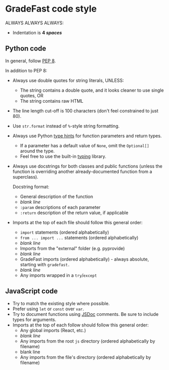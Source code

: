 # GradeFast code style

ALWAYS ALWAYS ALWAYS:
- Indentation is **4 *spaces***

## Python code

In general, follow [PEP 8](https://www.python.org/dev/peps/pep-0008/).

In addition to PEP 8:

- Always use double quotes for string literals, UNLESS:
    - The string contains a double quote, and it looks cleaner to use single quotes, OR
    - The string contains raw HTML

- The line length cut-off is 100 characters (don't feel constrained to just 80).

- Use `str.format` instead of `%`-style string formatting.

- Always use Python [type hints](https://www.python.org/dev/peps/pep-0484/) for function parameters
  and return types.
    - If a parameter has a default value of `None`, omit the `Optional[]` around the type.
    - Feel free to use the built-in [typing](https://docs.python.org/3/library/typing.html) library.

- Always use docstrings for both classes and public functions (unless the function is overriding
  another already-documented function from a superclass).

  Docstring format:
    - General description of the function
    - *blank line*
    - `:param` descriptions of each parameter
    - `:return` description of the return value, if applicable

- Imports at the top of each file should follow this general order:
    - `import` statements (ordered alphabetically)
    - `from ... import ...` statements (ordered alphabetically)
    - *blank line*
    - Imports from the "external" folder (e.g. pyprovide)
    - *blank line*
    - GradeFast imports (ordered alphabetically) - always absolute, starting with `gradefast.`
    - *blank line*
    - Any imports wrapped in a `try`/`except`

## JavaScript code

- Try to match the existing style where possible.
- Prefer using `let` or `const` over `var`.
- Try to document functions using [JSDoc](http://usejsdoc.org/) comments. Be sure to include types
  for arguments.
- Imports at the top of each follow should follow this general order:
    - Any global imports (React, etc.)
    - *blank line*
    - Any imports from the root `js` directory (ordered alphabetically by filename)
    - blank line
    - Any imports from the file's directory (ordered alphabetically by filename)
